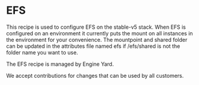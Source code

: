 # EFS

This recipe is used to configure EFS on the stable-v5 stack. When EFS is configured on an environment it currently puts the mount on all instances in the environment for your convenience. The mountpoint and shared folder can be updated in the attributes file named efs if /efs/shared is not the folder name you want to use.

The EFS recipe is managed by Engine Yard.

We accept contributions for changes that can be used by all customers.
